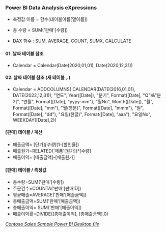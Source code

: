 ### Power BI Data Analysis eXpressions

* 측정값 이름 = 함수(테이블이름[열이름])

* 총 수량 = SUM('판매'[수량])

* DAX 함수 : SUM, AVERAGE, COUNT, SUMX, CALCULATE  



#### 01. 날짜 테이블 참조

* Calendar = Calendar(Date(2020,01,01), Date(2020,12,31))



#### 02. 날짜 테이블 참조 (새 테이블 ,.)

* Calendar = ADDCOLUMNS(
              CALENDAR(DATE(2016,01,01), DATE(2022,12,31)),
              "연도", Year([Date]),
              "분기", Format([Date], "Q")&"분기",
              "연월", Format([Date], "yyyy-mm"),
              "월No", Month([Date]),
              "월", Format([Date], "mm"),
              "월(영문)", Format([Date], "mmm"),
              "일", Format([Date], "dd"),
              "요일(한글)", Format([Date], "aaa"),
              "요일No", WEEKDAY([Date],2))
                 

#### [판매] 테이블 / 계산

* 매출금액= [단가]*[수량]*(1-[할인율])
* 매출원가=RELATED('제품'[원가])*[수량]
* 매출이익= [매출금액]-[매출원가]



#### [판매] 테이블 / 측정값 

* 총수량=SUM('판매'[수량])
* 주문건수=COUNTA('판매'[판매ID])
* 평균매출=AVERAGE('판매'[매출금액])
* 총매출금액=SUM('판매'[매출금액])
* 총매출이익= SUM('판매'[매출이익])
* 매출이익률=DIVIDE([총매출이익], [총매출금액],0)



*[Contoso Sales Sample Power BI Desktop file](https://download.microsoft.com/download/4/6/A/46AB5E74-50F6-4761-8EDB-5AE077FD603C/Contoso%20Sales%20for%20Power%20BI%20Designer.zip)*



